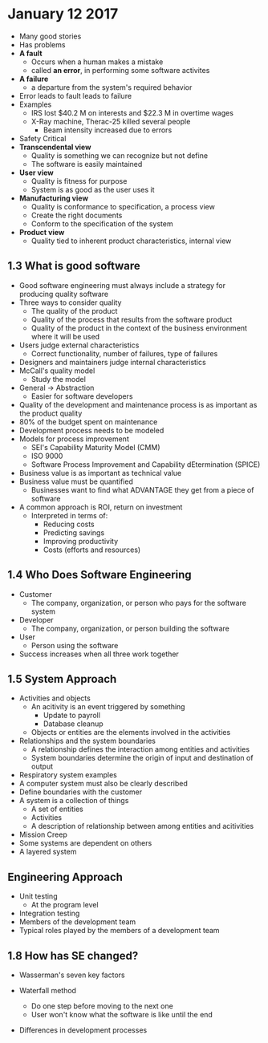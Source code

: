 January 12 2017
==================================

- Many good stories
- Has problems
- **A fault**
    - Occurs when a human makes a mistake
    - called **an error**, in performing some software activites
- **A failure**
    - a departure from the system's required behavior
- Error leads to fault leads to failure
- Examples
    - IRS lost $40.2 M on interests and $22.3 M in overtime wages
    - X-Ray machine, Therac-25 killed several people
        - Beam intensity increased due to errors
- Safety Critical
- **Transcendental view**
    - Quality is something we can recognize but not define
    - The software is easily maintained
- **User view**
    - Quality is fitness for purpose
    - System is as good as the user uses it
- **Manufacturing view**
    - Quality is conformance to specification, a process view
    - Create the right documents
    - Conform to the specification of the system
- **Product view**
    - Quality tied to inherent product characteristics, internal view

## 1.3 What is good software
- Good software engineering must always include a strategy for producing quality software
- Three ways to consider quality
    - The quality of the product
    - Quality of the process that results from the software product
    - Quality of the product in the context of the business environment where it will be used
- Users judge external characteristics
    - Correct functionality, number of failures, type of failures
- Designers and maintainers judge internal characteristics
- McCall's quality model
    - Study the model
- General -> Abstraction
    - Easier for software developers
- Quality of the development and maintenance process is as important as the product quality
- 80% of the budget spent on maintenance
- Development process needs to be modeled
- Models for process improvement
    - SEI's Capability Maturity Model (CMM)
    - ISO 9000
    - Software Process Improvement and Capability dEtermination (SPICE)
- Business value is as important as technical value
- Business value must be quantified
    - Businesses want to find what ADVANTAGE they get from a piece of software
- A common approach is ROI, return on investment
    - Interpreted in terms of:
        - Reducing costs
        - Predicting savings
        - Improving productivity
        - Costs (efforts and resources)

## 1.4 Who Does Software Engineering
- Customer
    - The company, organization, or person who pays for the software system
- Developer
    - The company, organization, or person building the software
- User
    - Person using the software
- Success increases when all three work together

## 1.5 System Approach
- Activities and objects
    - An acitivity is an event triggered by something
        - Update to payroll
        - Database cleanup
    - Objects or entities are the elements involved in the activities
- Relationships and the system boundaries
    - A relationship defines the interaction among entities and activities
    - System boundaries determine the origin of input and destination of output
- Respiratory system examples
- A computer system must also be clearly described
- Define boundaries with the customer
- A system is a collection of things
    - A set of entities
    - Activities
    - A description of relationship between among entities and acitivities
- Mission Creep
- Some systems are dependent on others
- A layered system

## Engineering Approach
- Unit testing
    - At the program level
- Integration testing
- Members of the development team
- Typical roles played by the members of a development team

## 1.8 How has SE changed?
- Wasserman's seven key factors

- Waterfall method
    - Do one step before moving to the next one
    - User won't know what the software is like until the end
- Differences in development processes